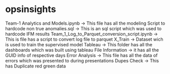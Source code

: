 # opsinsights

Team-1 Analytics and Models.ipynb -> This file has all the modeling
Script to hardcode non true anomalies.sql -> This is an sql script which was used to hardcode IFM results
Team_1_Log_to_Parquet_conversion_script.ipynb -> This is file has a script to convert log file to parquet
X_Train -> Dataset wich is used to train the supervised model
Tableau -> This folder has all the dashboards which was built using tableau
File Information -> it has all the GUID info of respective days
Error Analysis -> This file has all the data of errors which was presented to during presentations
Dupes Check -> This has Duplicate red green data
